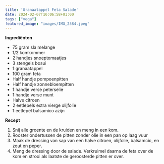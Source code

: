 ```yaml
---
title: 'Granaatappel Feta Salade'
date: 2024-02-07T10:06:58+01:00
tags: ["vega"]
featured_image: "images/IMG_2584.jpeg"
---
```


**Ingrediënten**
- 75 gram sla melange
- 1/2 komkommer
- 2 handjes snoeptomaatjes
- 3 stengels bosui
- 1 granaatappel
- 100 gram feta
- Half handje pompoenpitten
- Half handje zonnebloempitten
- 1 handje verse peterselie
- 1 handje verse munt
- Halve citroen
- 2 eetlepels extra vierge olijfolie
- 1 eetlepel balsamico azijn

**Recept**
1. Snij alle groente en de kruiden en meng in een kom.
2. Rooster ondertussen de pitten zonder olie in een pan op laag vuur
3. Maak de dressing van sap van een halve citroen, olijfolie, balsamcio, en zout en peper.
4. Meng de dressing door de salade. Verkruimel daarna de feta over de kom en strooi als laatste de geroosterde pitten er over.